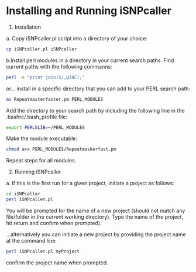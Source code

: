  # Installing and Running iSNPcaller
 1. Installation
 
 a. Copy iSNPcaller.pl script into a directory of your choice:
 ```bash
 cp iSNPcaller.pl iSNPcaller
 ```
 b.Install perl modules in a directory in your current search paths. Find current paths with the following commanns:
 ```bash
 perl -e "print join($/,@INC);"
 ```
 or...
 install in a specific directory that you can add to your PERL search path:
 ```bash
 mv Repeatmasterfaster.pm PERL_MODULES
 ```
 Add the directory to your search path by including the following line in the .bashrc/.bash_profile file:
 ```bash
 export PERL5LIB=~/PERL_MODULES
 ```
 Make the module executable:
 ```bash
 chmod a+x PERL_MODULES/Repeatmaskerfast.pm
 ```
 Repeat steps for all modules.
 
 2. Running iSNPcaller

a. If this is the first run for a given project, initiate a project as follows:
```bash
cd iSNPcaller
perl iSNPcaller.pl
```
You will be prompted for the name of a new project (should not match any file/folder in the current working directory). Type the name of the project, hit return and confirm when prompted).

...alternatively you can initiate a new project by providing the project name at the command line:
```bash
perl iSNPcaller.pl myProject
```
confirm the project name when prompted.
